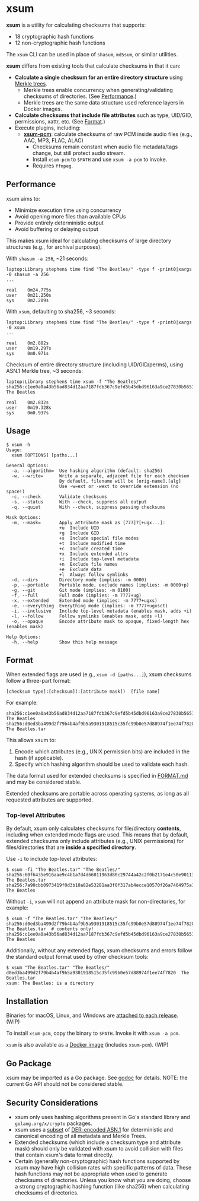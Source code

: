 # xsum

**xsum** is a utility for calculating checksums that supports:
- 18 cryptographic hash functions
- 12 non-cryptographic hash functions

The `xsum` CLI can be used in place of `shasum`, `md5sum`, or similar utilities.

**xsum** differs from existing tools that calculate checksums in that it can:
- **Calculate a single checksum for an entire directory structure** using [Merkle trees](https://en.wikipedia.org/wiki/Merkle_tree).
  - Merkle trees enable concurrency when generating/validating checksums of directories. (See [Performance](#performance).)
  - Merkle trees are the same data structure used reference layers in Docker images.
- **Calculate checksums that include file attributes** such as type, UID/GID, permissions, xattr, etc. (See [Format](#format).)
- Execute plugins, including:
  - [**xsum-pcm**](./cmd/xsum-pcm): calculate checksums of raw PCM inside audio files (e.g., AAC, MP3, FLAC, ALAC)
    - Checksums remain constant when audio file metadata/tags change, but still protect audio stream.
    - Install `xsum-pcm` to `$PATH` and use `xsum -a pcm` to invoke.
    - Requires `ffmpeg`.

## Performance

xsum aims to:
- Minimize execution time using concurrency
- Avoid opening more files than available CPUs
- Provide entirely deterministic output
- Avoid buffering or delaying output

This makes xsum ideal for calculating checksums of large directory structures (e.g., for archival purposes).

With `shasum -a 256`, ~21 seconds:
```
laptop:Library stephen$ time find "The Beatles/" -type f -print0|xargs -0 shasum -a 256
...

real    0m24.775s
user    0m21.250s
sys     0m2.209s
```

With `xsum`, defaulting to sha256, ~3 seconds:
```
laptop:Library stephen$ time find "The Beatles/" -type f -print0|xargs -0 xsum
...

real    0m2.882s
user    0m19.297s
sys     0m0.971s
```

Checksum of entire directory structure (including UID/GID/perms), using ASN.1 Merkle tree, ~3 seconds:
```
laptop:Library stephen$ time xsum -f "The Beatles/"
sha256:c1ee0a0a43b56ad834d12aa7187fdb367c9efd5b45dbd96163a9ce27830b5651:7777+ug  The Beatles

real    0m2.832s
user    0m19.328s
sys     0m0.937s
```

## Usage

```
$ xsum -h
Usage:
  xsum [OPTIONS] [paths...]

General Options:
  -a, --algorithm=  Use hashing algorithm (default: sha256)
  -w, --write=      Write a separate, adjacent file for each checksum
                    By default, filename will be [orig-name].[alg]
                    Use -w=ext or -wext to override extension (no space!)
  -c, --check       Validate checksums
  -s, --status      With --check, suppress all output
  -q, --quiet       With --check, suppress passing checksums

Mask Options:
  -m, --mask=       Apply attribute mask as [777]7[+ugx...]:
                    +u	Include UID
                    +g	Include GID
                    +s	Include special file modes
                    +t	Include modified time
                    +c	Include created time
                    +x	Include extended attrs
                    +i	Include top-level metadata
                    +n	Exclude file names
                    +e	Exclude data
                    +l	Always follow symlinks
  -d, --dirs        Directory mode (implies: -m 0000)
  -p, --portable    Portable mode, exclude names (implies: -m 0000+p)
  -g, --git         Git mode (implies: -m 0100)
  -f, --full        Full mode (implies: -m 7777+ug)
  -x, --extended    Extended mode (implies: -m 7777+ugxs)
  -e, --everything  Everything mode (implies: -m 7777+ugxsct)
  -i, --inclusive   Include top-level metadata (enables mask, adds +i)
  -l, --follow      Follow symlinks (enables mask, adds +l)
  -o, --opaque      Encode attribute mask to opaque, fixed-length hex (enables mask)

Help Options:
  -h, --help        Show this help message
```

## Format

When extended flags are used (e.g., `xsum -d [paths...]`), xsum checksums follow a three-part format:
```
[checksum type]:[checksum](:[attribute mask])  [file name]
```
For example:
```
sha256:c1ee0a0a43b56ad834d12aa7187fdb367c9efd5b45dbd96163a9ce27830b5651:7777+ug  The Beatles
sha256:d0ed3ba499d2f79b4b4af9b5a9301918515c35fc99b0e57d88974f1ee74f7820  The Beatles.tar
```
This allows xsum to:
1. Encode which attributes (e.g., UNIX permission bits) are included in the hash (if applicable).
2. Specify which hashing algorithm should be used to validate each hash.

The data format used for extended checksums is specified in [FORMAT.md](FORMAT.md) and may be considered stable.

Extended checksums are portable across operating systems, as long as all requested attributes are supported.

### Top-level Attributes

By default, xsum only calculates checksums for file/directory **contents**, including when extended mode flags are used. 
This means that by default, extended checksums only include attributes (e.g., UNIX permissions) for files/directories that are **inside a specified directory**.

Use `-i` to include top-level attributes:
```
$ xsum -fi "The Beatles.tar" "The Beatles/"
sha256:60f6435e916aae9c4b1a7d4d66011963d80c29744a42c2f0b2171e4c50e90113:7777+ugi  The Beatles.tar
sha256:7a90cbb0973419f0d3b10a82e53281aa3f0f317ab4ecce10570f26a7404975a1:7777+ugi  The Beatles
```

Without `-i`, `xsum` will not append an attribute mask for non-directories, for example:
```
$ xsum -f "The Beatles.tar" "The Beatles/"
sha256:d0ed3ba499d2f79b4b4af9b5a9301918515c35fc99b0e57d88974f1ee74f7820  The Beatles.tar  # contents only!
sha256:c1ee0a0a43b56ad834d12aa7187fdb367c9efd5b45dbd96163a9ce27830b5651:7777+ug  The Beatles
```

Additionally, without any extended flags, xsum checksums and errors follow the standard output format used by other checksum tools:
```
$ xsum "The Beatles.tar" "The Beatles/"
d0ed3ba499d2f79b4b4af9b5a9301918515c35fc99b0e57d88974f1ee74f7820  The Beatles.tar
xsum: The Beatles: is a directory
```

## Installation

Binaries for macOS, Linux, and Windows are [attached to each release](https://github.com/sclevine/xsum/releases). (WIP)

To install `xsum-pcm`, copy the binary to `$PATH`. Invoke it with `xsum -a pcm`.

`xsum` is also available as a [Docker image](https://hub.docker.com/r/sclevine/xsum) (includes `xsum-pcm`). (WIP)

## Go Package

xsum may be imported as a Go package.
See [godoc](https://pkg.go.dev/github.com/sclevine/xsum) for details.
NOTE: the current Go API should not be considered stable.

## Security Considerations

- xsum only uses hashing algorithms present in Go's standard library and `golang.org/x/crypto` packages.
- xsum uses a [subset](https://luca.ntop.org/Teaching/Appunti/asn1.html) of [DER-encoded ASN.1](https://letsencrypt.org/docs/a-warm-welcome-to-asn1-and-der) for deterministic and canonical encoding of all metadata and Merkle Trees.
- Extended checksums (which include a checksum type and attribute mask) should only be validated with xsum to avoid collision with files that contain xsum's data format directly.
- Certain (generally non-cryptographic) hash functions supported by xsum may have high collision rates with specific patterns of data.
  These hash functions may not be appropriate when used to generate checksums of directories.
  Unless you know what you are doing, choose a strong cryptographic hashing function (like sha256) when calculating checksums of directories.
